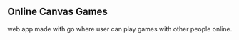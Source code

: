 <h2>Online Canvas Games</h2>
web app made with go where user can play games with other people online.